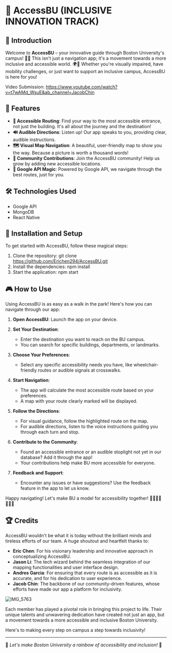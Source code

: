 # 🌟 AccessBU (INCLUSIVE INNOVATION TRACK)

## 🚀 Introduction
Welcome to **AccessBU** – your innovative guide through Boston University's campus! 🏫🌐 This isn't just a navigation app; it's a movement towards a more inclusive and accessible world. 🌍🤝 Whether you're visually impaired, have mobility challenges, or just want to support an inclusive campus, AccessBU is here for you!

Video Submission: https://www.youtube.com/watch?v=t7wAMd_WsuE&ab_channel=JacobChin

## 🎉 Features
- **👣 Accessible Routing**: Find your way to the most accessible entrance, not just the building. It's all about the journey and the destination!
- **🔊 Audible Directions**: Listen up! Our app speaks to you, providing clear, audible instructions.
- **🗺️ Visual Map Navigation**: A beautiful, user-friendly map to show you the way. Because a picture is worth a thousand words!
- **🙌 Community Contributions**: Join the AccessBU community! Help us grow by adding new accessible locations.
- **📡 Google API Magic**: Powered by Google API, we navigate through the best routes, just for you.

## 🛠️ Technologies Used
- Google API
- MongoDB
- React Native

## 📲 Installation and Setup
To get started with AccessBU, follow these magical steps:

1. Clone the repository:
git clone https://github.com/Erichen294/AccessBU.git
3. Install the dependencies:
npm install
5. Start the application:
npm start

## 🎮 How to Use
Using AccessBU is as easy as a walk in the park! Here's how you can navigate through our app:

1. **Open AccessBU**: Launch the app on your device.

2. **Set Your Destination**: 
   - Enter the destination you want to reach on the BU campus.
   - You can search for specific buildings, departments, or landmarks.

3. **Choose Your Preferences**:
   - Select any specific accessibility needs you have, like wheelchair-friendly routes or audible signals at crosswalks.

4. **Start Navigation**:
   - The app will calculate the most accessible route based on your preferences.
   - A map with your route clearly marked will be displayed.

5. **Follow the Directions**:
   - For visual guidance, follow the highlighted route on the map.
   - For audible directions, listen to the voice instructions guiding you through each turn and stop.

6. **Contribute to the Community**:
   - Found an accessible entrance or an audible stoplight not yet in our database? Add it through the app!
   - Your contributions help make BU more accessible for everyone.

7. **Feedback and Support**:
   - Encounter any issues or have suggestions? Use the feedback feature in the app to let us know.

Happy navigating! Let's make BU a model for accessibility together! 🚶‍♂️🚶‍♀️👨‍🦽👩

## 🏆 Credits
AccessBU wouldn't be what it is today without the brilliant minds and tireless efforts of our team. A huge shoutout and heartfelt thanks to:

- **Eric Chen**: For his visionary leadership and innovative approach in conceptualizing AccessBU.
- **Jason Li**: The tech wizard behind the seamless integration of our mapping functionalities and user interface design.
- **Andres Garcia**: For ensuring that every route is as accessible as it is accurate, and for his dedication to user experience.
- **Jacob Chin**: The backbone of our community-driven features, whose efforts have made our app a platform for inclusivity.

![IMG_5763](https://github.com/Erichen294/AccessBU/assets/108195485/d5e4d805-805f-44e9-9427-208f1fe14308)


Each member has played a pivotal role in bringing this project to life. Their unique talents and unwavering dedication have created not just an app, but a movement towards a more accessible and inclusive Boston University.

Here's to making every step on campus a step towards inclusivity!

---

🌈 *Let's make Boston University a rainbow of accessibility and inclusion!* 🌈

